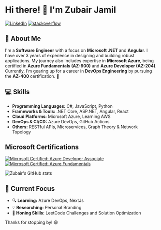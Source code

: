 # Hi there! 👋 I'm Zubair Jamil
[![LinkedIn](https://img.shields.io/badge/LinkedIn-0077B5?style=flat&logo=LinkedIn&logoColor=white&link=https://www.linkedin.com/in/ZU3AIRE/)](https://www.linkedin.com/in/ZU3AIRE/)
[![stackoverflow](https://img.shields.io/static/v1?style=flat-square&logo=stackoverflow&label=&message=StackOverflow&color=5b5b5b&labelColor=5b5b5b)](https://stackoverflow.com/users/14047544/zubair-jamil)

## 🚀 About Me
I'm a **Software Engineer** with a focus on **Microsoft .NET** and **Angular**. I have over 3 years of experience in designing and building robust applications. My journey also includes expertise in **Microsoft Azure**, being certified in **Azure Fundamentals (AZ-900)** and **Azure Developer (AZ-204)**. Currently, I'm gearing up for a career in **DevOps Engineering** by pursuing the **AZ-400** certification. 🎯

## 💻 Skills
- **Programming Languages:** C#, JavaScript, Python  
- **Frameworks & Tools:** .NET Core, ASP.NET, Angular, React  
- **Cloud Platforms:** Microsoft Azure, Learning AWS  
- **DevOps & CI/CD:** Azure DevOps, GitHub Actions  
- **Others:** RESTful APIs, Microservices, Graph Theory & Network Topology

## Microsoft Certifications
[![Microsoft Certified: Azure Developer Associate](https://img.shields.io/badge/Microsoft%20Certified-Azure%20Developer%20Associate-0078D4)](https://learn.microsoft.com/api/credentials/share/en-us/zubairjamil-4782/B754DA8BC7F0173E?sharingId=FA2A4E5BF9B79163&wt.mc_id=studentamb_426962)
[![Microsoft Certified: Azure Fundamentals](https://img.shields.io/badge/Microsoft%20Certified-Azure%20Fundamentals-0078D4)](https://learn.microsoft.com/api/credentials/share/en-us/zubairjamil-4782/76F035384AA53B?sharingId=FA2A4E5BF9B79163&wt.mc_id=studentamb_426962)

![Zubair's GitHub stats](https://github-readme-stats.vercel.app/api?username=ZU3AIRE&show_icons=true&cache_seconds=60&a=1)


## 🎯 Current Focus
- 🔍 **Learning:** Azure DevOps, NextJs  
- 💡 **Researching:** Personal Branding 
- 🔧 **Honing Skills:** LeetCode Challenges and Solution Optimization  

Thanks for stopping by! 😃

